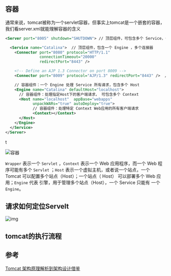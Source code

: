 ## 容器

通常来说，tomcat被称为一个servlet容器，但事实上tomcat是一个嵌套的容器，我们看server.xml就能理解容器的含义

```xml
<Server port="8005" shutdown="SHUTDOWN"> // 顶层组件，可包含多个 Service，代表一个 Tomcat 实例

  <Service name="Catalina">  // 顶层组件，包含一个 Engine ，多个连接器
    <Connector port="8080" protocol="HTTP/1.1"
               connectionTimeout="20000"
               redirectPort="8443" />

    <!-- Define an AJP 1.3 Connector on port 8009 -->
    <Connector port="8009" protocol="AJP/1.3" redirectPort="8443" />  // 连接器

    // 容器组件：一个 Engine 处理 Service 所有请求，包含多个 Host
    <Engine name="Catalina" defaultHost="localhost">
      // 容器组件：处理指定Host下的客户端请求， 可包含多个 Context
      <Host name="localhost"  appBase="webapps"
            unpackWARs="true" autoDeploy="true">
            // 容器组件：处理特定 Context Web应用的所有客户端请求
            <Context></Context>
      </Host>
    </Engine>
  </Service>
</Server>
```

t

![容器](https://tva1.sinaimg.cn/large/008eGmZEly1gogwr715uej30wk0jyk0c.jpg)

`Wrapper` 表示一个 `Servlet` ，`Context` 表示一个 Web 应用程序，而一个 Web 程序可能有多个 `Servlet` ；`Host` 表示一个虚拟主机，或者说一个站点，一个 Tomcat 可以配置多个站点（Host）；一个站点（ Host） 可以部署多个 Web 应用；`Engine` 代表 引擎，用于管理多个站点（Host），一个 Service 只能有 一个 `Engine`。

## 请求如何定位Servelt

![img](https://tva1.sinaimg.cn/large/008eGmZEly1gogwsaudizj31560u04d7.jpg)

## tomcat的执行流程





## 参考

[Tomcat 架构原理解析到架构设计借鉴](https://segmentfault.com/a/1190000023475177)